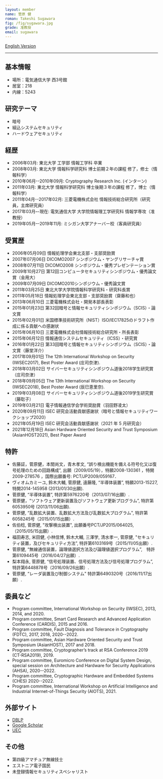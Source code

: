 ```yaml
---
layout: member
name: 菅原 健
roman: Takeshi Sugawara
fig: /fig/sugawara.jpg
grade: 准教授
email: sugawara
---
```


[English Version](/member/sugawara_e)


---

## 基本情報

- 場所：電気通信大学 西3号館
- 居室：218
- 内線：5243

## 研究テーマ

- 暗号
- 組込システムセキュリティ
- ハードウェアセキュリティ

## 経歴
- 2006年03月: 東北大学 工学部 情報工学科 卒業
- 2008年03月: 東北大学 情報科学研究科 博士前期２年の課程 修了，修士（情報科学）
- 2010年06月--2010年09月: Cryptography Research Inc. (インターン)
- 2011年03月: 東北大学 情報科学研究科 博士後期３年の課程 修了，博士（情報科学）
- 2011年04月--2017年02月: 三菱電機株式会社 情報技術総合研究所（研究員，主席研究員）
- 2017年03月–-現在: 電気通信大学 大学院情報理工学研究科 情報学専攻（准教授）
- 2019年05月–-2019年11月: ミシガン大学アナーバー校（客員研究員）

## 受賞歴

- 2006年05月09日 情報処理学会東北支部・支部奨励賞
- 2007年07月06日 DICOMO2007 シンポジウム・ヤングリサーチャ賞
- 2008年07月11日 DICOMO2008 シンポジウム・優秀プレゼンテーション賞
- 2009年10月27日 第12回コンピュータセキュリティシンポジウム・優秀論文賞（金用大）
- 2009年07月09日 DICOMO2010シンポジウム・優秀論文賞
- 2011年03月25日 東北大学大学院情報科学研究科・研究科長賞
- 2011年05月18日 情報処理学会東北支部・支部奨励賞（齋藤和也）
- 2013年06月10日 三菱電機株式会社・開発本部長表彰
- 2015年01月23日 第32回暗号と情報セキュリティシンポジウム（SCIS）・論文賞
- 2015年02月01日 米国標準技術研究所（NIST）ISO/IEC17825のドラフト作成に係る貢献への感謝状
- 2015年06月10日 三菱電機株式会社情報技術総合研究所・所長表彰
- 2015年06月12日 情報通信システムセキュリティ（ICSS）・研究賞
- 2016年01月22日 第33回暗号と情報セキュリティシンポジウム（SCIS）・論文賞（藤堂洋介）
- 2017年09月01日 The 12th International Workshop on Security (IWSEC2017), Best Poster Award (庄司奈津).
- 2018年03月02日 サイバーセキュリティシンポジウム道後2018学生研究賞（庄司奈津）
- 2018年09月05日 The 13th International Workshop on Security (IWSEC2018), Best Poster Award (辰巳恵里奈).
- 2019年03月08日 サイバーセキュリティシンポジウム道後2019学生研究賞（藤聡子）
- 2019年03月21日 電子情報通信学会学術奨励賞（羽田野凌太）
- 2020年09月11日 ISEC 研究会活動貢献感謝状（暗号と情報セキュリティワークショップ2020）
- 2021年05月19日 ISEC 研究会活動貢献感謝状（2021 年 5 月研究会）
- 2021年12月18日 Asian Hardware Oriented Security and Trust Symposium (AsianHOST2021), Best Paper Award

## 特許

- 佐藤証，菅原健，本間尚文，青木孝文, “誤り検出機能を備える符号化又は復号処理のための回路構成”, 出願（2009/05/19），特願2008-130361 ，特開2009-278576 ，国際出願番号: PCT/JP2009/059167．
- ヴィオムカミーユ, 鈴木大輔, 菅原健, 遠藤隆, “半導体装置”, 特願2013-15227, 特開2014-145958 (2013/01/30出願).
- 菅原健, “半導体装置”, 特許第5976220号（2013/07/16出願）.
- 菅原健，“ソフトウェア更新装置及びソフトウェア更新プログラム”, 特許第6053950号 (2013/11/06出願).
- 菅原健, “乱数拡大装置、乱数拡大方法及び乱数拡大プログラム", 特許第6058245号（2015/01/15出願）.
- 佐伯稔, 菅原健, "攻撃検出装置", 出願番号PCT/JP2015/064025, （2015/05/15出願）.
- 福田寿志, 米田健, 小林信博, 鈴木大輔, 三澤学, 清水孝一, 菅原健, "セキュリティ装置，及びセキュリティ方法”, 特許第6103169号（2015/11/05出願）.
- 菅原健, “無線通信装置，論理値選択方法及び論理値選択プログラム”,　特許第6109445号（2016/04/27出願）.
- 梨本翔永, 菅原健, “信号処理装置、信号処理方法及び信号処理プログラム”, 特許第6448878号（2016/09/26出願）.
- 菅原健, “レーダ装置及び制御システム" 特許第6490320号（2016/11/17出願）.

## 委員など

- Program committee, International Workshop on Security (IWSEC), 2013, 2014, and 2020.
- Program committee, Smart Card Research and Advanced Application Conference (CARDIS), 2015 and 2016.
- Program committee, Fault Diagnosis and Tolerance in Cryptography (FDTC), 2017, 2018, 2020--2022.
- Program committee, Asian Hardware Oriented Security and Trust Symposium (AsianHOST), 2017 and 2018.
- Program committee, Cryptographer’s track at RSA Conference 2019 (CT-RSA2019), 2019.
- Program committee, Euromicro Conference on Digital System Design, special session on Architecture and Hardware for Security Applications (AHSA), 2020--2022.
- Program committee, Cryptographic Hardware and Embedded Systems (CHES) 2020--2022.
- Program committee, International Workshop on Artificial Intelligence and Industrial Internet-of-Things Security (AIOTS), 2021.

## 外部サイト

- [DBLP](http://dblp.uni-trier.de/pers/hd/s/Sugawara:Takeshi)
- [Google Scholar](https://scholar.google.co.jp/citations?user=q_rCsqEAAAAJ)
- [UEC](http://kjk.office.uec.ac.jp/Profiles/73/0007261/profile.html)

## その他

- 第四級アマチュア無線技士
- エストニア電子国民
- 未登録情報セキュリティスペシャリスト

